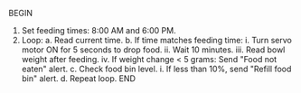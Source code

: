 BEGIN
1. Set feeding times: 8:00 AM and 6:00 PM.
2. Loop:
       a. Read current time.
       b. If time matches feeding time:
             i. Turn servo motor ON for 5 seconds to drop food.
             ii. Wait 10 minutes.
             iii. Read bowl weight after feeding.
             iv. If weight change < 5 grams:
                     Send "Food not eaten" alert.
       c. Check food bin level.
             i. If less than 10%, send "Refill food bin" alert.
       d. Repeat loop.
END


